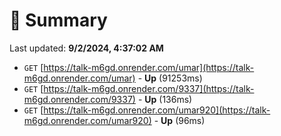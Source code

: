 # 📖 Summary
Last updated: **9/2/2024, 4:37:02 AM**

- `GET` [https://talk-m6gd.onrender.com/umar](https://talk-m6gd.onrender.com/umar) - **Up** (91253ms)
- `GET` [https://talk-m6gd.onrender.com/9337](https://talk-m6gd.onrender.com/9337) - **Up** (136ms)
- `GET` [https://talk-m6gd.onrender.com/umar920](https://talk-m6gd.onrender.com/umar920) - **Up** (96ms)
